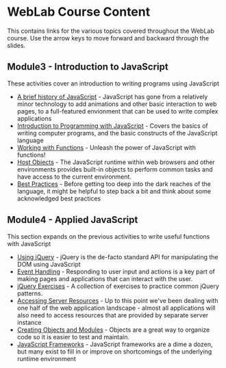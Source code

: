 # WebLab Course Content

This contains links for the various topics covered throughout the WebLab
course. Use the arrow keys to move forward and backward through the slides.

## Module3 - Introduction to JavaScript

These activities cover an introduction to writing programs using JavaScript

* [A brief history of JavaScript](?md=/course-content/module3/a_brief_history_of_javascript.md) -
  JavaScript has gone from a relatively minor technology to add animations and
  other basic interaction to web pages, to a full-featured envionment that can
  be used to write complex applications
* [Introduction to Programming with JavaScript](?md=/course-content/module3/introduction_to_javascript.md) -
  Covers the basics of writing computer programs, and the basic constructs of
  the JavaScript language
* [Working with Functions](?md=/course-content/module3/working_with_functions.md) -
  Unleash the power of JavaScript with functions!
* [Host Objects](?md=/course-content/module3/host_objects.md) -
  The JavaScript runtime within web browsers and other environments provides
  built-in objects to perform common tasks and have access to the current
  environment.
* [Best Practices](?md=/course-content/module3/best_practices.md) -
  Before getting too deep into the dark reaches of the language, it might be
  helpful to step back a bit and think about some acknowledged best practices

## Module4 - Applied JavaScript

This section expands on the previous activities to write useful functions with
JavaScript

* [Using jQuery](?md=/course-content/module4/using_jquery.md) -
  jQuery is the de-facto standard API for manipulating the DOM using JavaScript
* [Event Handling](?md=/course-content/module4/event_handling.md) -
  Responding to user input and actions is a key part of making pages and
  applications that can interact with the user.
* [jQuery Exercises](?md=/course-content/module4/jquery_exercises.md) -
  A collection of exercises to practice common jQuery patterns.
* [Accessing Server Resources](?md=/course-content/module4/accessing_server_resources.md) -
  Up to this point we've been dealing with one half of the web application
  landscape - almost all applications will also need to access resources that
  are provided by separate server instance
* [Creating Objects and Modules](?md=/course-content/module4/creating_objects_and_modules.md) -
  Objects are a great way to organize code so it is easier to test and
  maintain.
* [JavaScript Frameworks](?md=/course-content/module4/javascript_frameworks.md) -
  JavaScript frameworks are a dime a dozen, but many exist to fill in or improve
  on shortcomings of the underlying runtime environment

